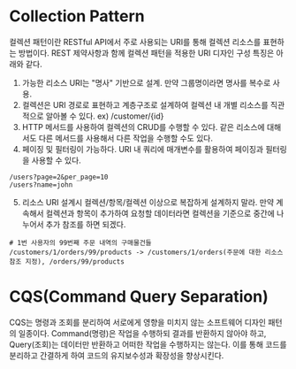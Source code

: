 # Collection Pattern

컬렉션 패턴이란 RESTful API에서 주로 사용되는 URI를 통해 컬렉션 리소스를 표현하는 방법이다.
REST 제약사항과 함께 컬렉션 패턴을 적용한 URI 디자인 구성 특징은 아래와 같다.
1. 가능한 리소스 URI는 "명사" 기반으로 설계. 만약 그룹명이라면 명사를 복수로 사용.
2. 컬렉션은 URI 경로로 표현하고 계층구조로 설계하여 컬렉션 내 개별 리소스를 직관적으로 알아볼 수 있다.
    ex) /customer/{id}
3. HTTP 메서드를 사용하여 컬렉션의 CRUD를 수행할 수 있다. 같은 리소스에 대해서도 다른 메서드를 사용해서 다른 작업을 수행할 수도 있다.
4. 페이징 및 필터링이 가능하다. URI 내 쿼리에 매개변수를 활용하여 페이징과 필터링을 사용할 수 있다.
```
/users?page=2&per_page=10
/users?name=john
```
5. 리소스 URI 설계시 컬렉션/항목/컬렉션 이상으로 복잡하게 설계하지 말라. 만약 계속해서 컬렉션과 항목이 추가하여 요청할 데이터라면 컬렉션을 기준으로 중간에 나누어서 추가 참조를 하면 되겠다.
```
# 1번 사용자의 99번째 주문 내역의 구매물건들
/customers/1/orders/99/products -> /customers/1/orders(주문에 대한 리소스 참조 지정), /orders/99/products
```

# CQS(Command Query Separation)

CQS는 명령과 조회를 분리하여 서로에게 영향을 미치지 않는 소프트웨어 디자인 패턴의 일종이다. Command(명령)은 작업을 수행하되 결과를 반환하지 않아야 하고, Query(조회)는 데이터만 반환하고 어떠한 작업을 수행하지는 않는다. 이를 통해 코드를 분리하고 간결하게 하여 코드의 유지보수성과 확장성을 향상시킨다.